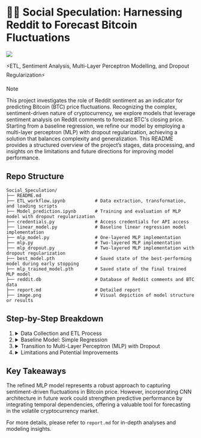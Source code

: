 # 📝🔗 Social Speculation: Harnessing Reddit to Forecast Bitcoin Fluctuations
![](https://img.shields.io/badge/python-3.10%2B-blue?logo=Python)

⚡ETL, Sentiment Analysis, Multi-Layer Perceptron Modelling, and Dropout Regularization⚡

> [!NOTE]
> This project investigates the role of Reddit sentiment as an indicator for predicting Bitcoin (BTC) price fluctuations. Recognizing the complex, sentiment-driven nature of cryptocurrency, we explore models that leverage sentiment analysis on Reddit comments to forecast BTC's closing price. Starting from a baseline regression, we refine our model by employing a multi-layer perceptron (MLP) with dropout regularization, achieving a solution that balances complexity and generalization. This README provides a structured overview of the project’s stages, data processing, and insights on the limitations and future directions for improving model performance.

## Repo Structure
```
Social_Speculation/
├── README.md
├── ETL_workflow.ipynb           # Data extraction, transformation, and loading scripts
├── Model_prediction.ipynb       # Training and evaluation of MLP model with dropout regularization
├── credentials.py               # Access credentials for API access
├── linear_model.py              # Baseline linear regression model implementation
├── mlp_model.py                 # One-layered MLP implementation
├── mlp.py                       # Two-layered MLP implementation
├── mlp_dropout.py               # Two-layered MLP implementation with dropout regularization
├── best_model.pth               # Saved state of the best-performing model during early stopping
├── mlp_trained_model.pth        # Saved state of the final trained MLP model
├── reddit.db                    # Database of Reddit comments and BTC data
├── report.md                    # Detailed report
├── image.png                    # Visual depiction of model structure or results
```

## Step-by-Step Breakdown

1. <details>
    <summary>Data Collection and ETL Process</summary>

    - Data for this study was obtained from Reddit, focusing on BTC-related posts and comments. Sentiment scores were calculated using sentiment analysis to quantify public opinion.
    - Key preprocessing steps included:
        - Filtering and structuring Reddit data to ensure relevance and consistency.
        - Calculating sentiment polarity scores for each comment to assess public sentiment on BTC.

    **NOTE:** This process streamlined data preparation for subsequent analysis, ensuring that only relevant, clean data entered the modeling pipeline.

   </details>

2. <details>
    <summary>Baseline Model: Simple Regression</summary>

    - A foundational regression model was implemented to map sentiment scores to BTC's closing price directly.
    - This model assumed an immediate impact of sentiment on price, offering a straightforward but limited approach, primarily useful as a benchmark against more complex models.
    
    - **Challenges:** This approach showed limitations in handling intricate relationships and temporal dependencies.

   </details>

3. <details>
    <summary>Transition to Multi-Layer Perceptron (MLP) with Dropout</summary>

    - Observing underfitting with a single-layer MLP, a two-layer MLP structure with dropout regularization was introduced to enhance learning complexity while mitigating overfitting.
    - Dropout layers were added between hidden layers, randomly deactivating neurons during training to prevent over-reliance on specific nodes, which allowed the model to generalize better.

    - **Results:** This MLP structure demonstrated improved ability to capture sentiment-related patterns in BTC price fluctuations, balancing model complexity and generalization.

   </details>

4. <details>
    <summary>Limitations and Potential Improvements</summary>

    - **Limitations:** While the model performed well on short-term price fluctuations, it struggled to capture broader directional trends in BTC’s price due to the lack of temporal awareness in the current structure.
    - **Future Work:** To address this, a Convolutional Neural Network (CNN) approach for time-series data could be explored to capture both short- and long-term trends in BTC price by treating sentiment scores as one-dimensional sequences.

    - **Recommendation:** Implementing CNN could enhance the model's capacity to recognize temporal patterns, providing improved prediction accuracy for long-term trends.

   </details>

## Key Takeaways
The refined MLP model represents a robust approach to capturing sentiment-driven fluctuations in Bitcoin price. However, incorporating CNN architecture in future work could strengthen predictive performance by integrating temporal dependencies, offering a valuable tool for forecasting in the volatile cryptocurrency market.

For more details, please refer to `report.md` for in-depth analyses and modeling insights.
